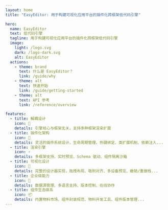 ```yaml
---
layout: home
title: "EasyEditor: 用于构建可视化应用平台的插件化跨框架低代码引擎"

hero:
  name: EasyEditor
  text: 低代码引擎
  tagline: 用于构建可视化应用平台的插件化跨框架低代码引擎
  image:
    light: /logo.svg
    dark: /logo-dark.svg
    alt: EasyEditor
  actions:
    - theme: brand
      text: 什么是 EasyEditor？
      link: /guide/why
    - theme: alt
      text: 快速开始
      link: /guide/getting-started
    - theme: alt
      text: API 参考
      link: /reference/overview

features:
  - title: 解耦设计
    icon: 🔌
    details: 引擎核心与框架无关，支持多种框架渲染扩展
  - title: 插件化架构
    icon: 🧩
    details: 灵活的插件系统设计，生命周期管理、热键绑定、类扩展机制、依赖注入...
  - title: 渲染引擎
    icon: ⚡
    details: 多框架支持、实时预览、Schema 驱动、组件隔离沙箱
  - title: 可视化设计
    icon: 🎨
    details: 完整的设计器实现，拖拽布局、吸附对齐、多设备预览、撤销/重做栈...
  - title: 企业级能力
    icon: 🏢
    details: 数据源管理、多语言支持、版本控制、在线协作
  - title: 组件生态体系
    icon: 📦
    details: 内置物料市场、组件封装规范、物料开发工具、组件版本管理...
---
```


